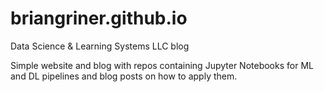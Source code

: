 # briangriner.github.io
Data Science &amp; Learning Systems LLC blog

Simple website and blog with repos containing Jupyter Notebooks for ML and DL pipelines and blog posts on how to apply them.
